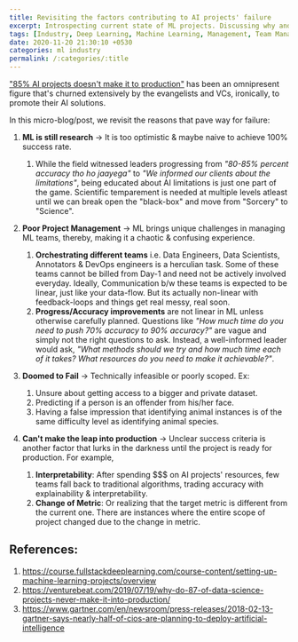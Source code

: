 ```yaml
---
title: Revisiting the factors contributing to AI projects' failure
excerpt: Introspecting current state of ML projects. Discussing why and where they fail.
tags: [Industry, Deep Learning, Machine Learning, Management, Team Management]
date: 2020-11-20 21:30:10 +0530
categories: ml industry
permalink: /:categories/:title
---
```


["85% AI projects doesn't make it to production"](https://www.gartner.com/en/newsroom/press-releases/2018-02-13-gartner-says-nearly-half-of-cios-are-planning-to-deploy-artificial-intelligence#:~:text=Conversations%20with%20Gartner%20clients%20reveal,well%2Dprepared%20for%20implementing%20AI.&text=Gartner%20predicts%20that%20through%202022,teams%20responsible%20for%20managing%20them) has been an omnipresent figure that's churned extensively by the evangelists and VCs, ironically, to promote their AI solutions.

In this micro-blog/post, we revisit the reasons that pave way for failure:

1. __ML is still research__ -> It is too optimistic & maybe naive to achieve 100% success rate.
    1. While the field witnessed leaders progressing from _"80-85% percent accuracy tho ho jaayega"_ to _"We informed our clients about the limitations"_, being educated about AI limitations is just one part of the game. Scientific temparement is needed at multiple levels atleast until we can break open the "black-box" and move from "Sorcery" to "Science".
2. __Poor Project Management__ -> ML brings unique challenges in managing ML teams, thereby, making it a chaotic & confusing experience.
    1. __Orchestrating different teams__ i.e. Data Engineers, Data Scientists, Annotators & DevOps engineers is a herculian task. Some of these teams cannot be billed from Day-1 and need not be actively involved everyday. Ideally, Communication b/w these teams is expected to be linear, just like your data-flow. But its actually non-linear with feedback-loops and things get real messy, real soon.
    2. __Progress/Accuracy improvements__ are not linear in ML unless otherwise carefully planned. Questions like _"How much time do you need to push 70% accuracy to 90% accuracy?"_ are vague and simply not the right questions to ask. Instead, a well-informed leader would ask, _"What methods should we try and how much time each of it takes? What resources do you need to make it achievable?"_.
3. __Doomed to Fail__ -> Technically infeasible or poorly scoped. Ex: 
    1. Unsure about getting access to a bigger and private dataset. 
    2. Predicting if a person is an offender from his/her face.
    3. Having a false impression that identifying animal instances is of the same difficulty level as identifying animal species.

4. __Can't make the leap into production__ -> Unclear success criteria is another factor that lurks in the darkness until the project is ready for production. For example,
    1. __Interpretability__: After spending $$$ on AI projects' resources, few teams fall back to traditional algorithms, trading accuracy with explainability & interpretability.
    2. __Change of Metric__: Or realizing that the target metric is different from the current one. There are instances where the entire scope of project changed due to the change in metric.

## References:

1. https://course.fullstackdeeplearning.com/course-content/setting-up-machine-learning-projects/overview
2. https://venturebeat.com/2019/07/19/why-do-87-of-data-science-projects-never-make-it-into-production/
3. https://www.gartner.com/en/newsroom/press-releases/2018-02-13-gartner-says-nearly-half-of-cios-are-planning-to-deploy-artificial-intelligence

<!-- > “One of the biggest opportunities for all of us today is to figure out how we educate the business leaders across the organization. Before, a leader didn’t need to necessarily know what the data scientist was doing. Now, the data scientist has stepped into the forefront, and it’s actually really important that business leaders understand these concepts.” - [Deborah Leff, CTO for data science and AI at IBM]((https://venturebeat.com/2019/07/19/why-do-87-of-data-science-projects-never-make-it-into-production/)) -->

